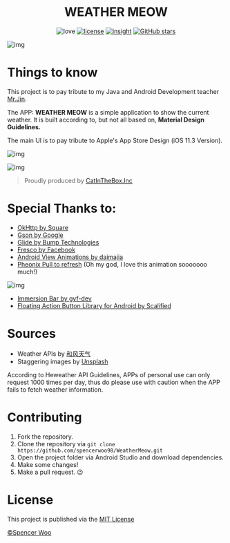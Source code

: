 <div align="center">

# WEATHER MEOW

![love](https://img.shields.io/badge/Made%20with-LOVE-ff69b4.svg)
[![license](https://img.shields.io/badge/license-MIT-blue.svg)](https://opensource.org/licenses/MIT)
[![insight](https://img.shields.io/badge/insight.io-Ready-green.svg)](https://insight.io/github.com/spencerwoo98/WeatherMeow)
[![GitHub stars](https://img.shields.io/github/stars/badges/shields.svg?style=social&label=Stars)](https://github.com/spencerwoo98/WeatherMeow)

</div>

![img](https://i.loli.net/2018/05/22/5b043943c177d.png)

# Things to know

This project is to pay tribute to my Java and Android Development teacher [Mr.Jin](http://jinxuliang.com).

The APP: **WEATHER MEOW** is a simple application to show the current weather. It is built according to, but not all based on, **Material Design Guidelines.**

The main UI is to pay tribute to Apple's App Store Design (iOS 11.3 Version).

![img](https://i.loli.net/2018/05/22/5b0436267675a.png)

![img](https://i.loli.net/2018/05/22/5b04363070f24.png)


> Proudly produced by [CatInTheBox.Inc](https://spencerwoo.com)

# Special Thanks to:

- [OkHttp by Square](https://github.com/square/okhttp)
- [Gson by Google](https://github.com/google/gson)
- [Glide by Bump Technologies](https://github.com/bumptech/glide)
- [Fresco by Facebook](https://github.com/facebook/fresco)
- [Android View Animations by daimajia](https://github.com/daimajia/AndroidViewAnimations)
- [Pheonix Pull to refresh](https://github.com/Yalantis/Phoenix) (Oh my god, I love this animation sooooooo much!)

![img](https://i.loli.net/2018/05/21/5b02608c9d48e.gif)

- [Immersion Bar by gyf-dev](https://github.com/gyf-dev/ImmersionBar)
- [Floating Action Button Library for Android by Scalified](https://github.com/Scalified/fab)

# Sources

- Weather APIs by [和风天气](https://www.heweather.com/)
- Staggering images by [Unsplash](https://unsplash.com/)

According to Heweather API Guidelines, APPs of personal use can only request 1000 times per day, thus do please use with caution when the APP fails to fetch weather information.

# Contributing

1. Fork the repository.
2. Clone the repository via `git clone https://github.com/spencerwoo98/WeatherMeow.git`
3. Open the project folder via Android Studio and download dependencies.
3. Make some changes!
4. Make a pull request. :wink:

# License

This project is published via the [MIT License](https://opensource.org/licenses/MIT)

[©Spencer Woo](https://spencerwoo.com)
